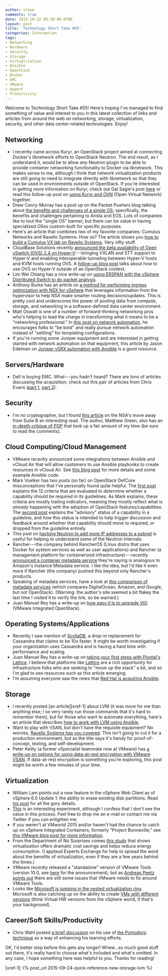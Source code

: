 ```yaml
---
author: slowe
comments: true
date: 2015-10-22 09:30:00-0700
layout: post
title: 'Technology Short Take #55'
categories: Information
tags:
- Networking
- Hardware
- Security
- Storage
- Virtualization
- Ansible
- OpenStack
- Docker
- EMC
- VMware
- HyperV
- Productivity
---
```


Welcome to Technology Short Take #55! Here's hoping I've managed to find something of value and interest to you in this latest collection of links and articles from around the web on networking, storage, virtualization, security, and other data center-related technologies. Enjoy!

## Networking

* I recently came across Kuryr, an OpenStack project aimed at connecting Docker's libnetwork efforts to OpenStack Neutron. The end result, as I understand it, would be to allow _any_ Neutron plugin to be able to provide container networking functionality to Docker via libnetwork. This makes sense to me, although I think that network virtualization products are still going to need to integrate directly with libnetwork so that they can be used in environments outside of OpenStack. If you're interested in getting more information on Kuryr, check out Gal Sagie's post [here][link-1] or read this follow-up post on [using Kuryr and OVN][link-27] (Open Virtual Network) together.
* Drew Conry-Murray has a post up on the Packet Pushers blog talking about [the benefits and challenges of a single OS][link-2]; specifically, the benefits and challenges pertaining to Arista and EOS. Lots of companies like to tout the "single OS" banner, but there can be value in having specialized OSes custom-built for specific purposes.
* Here's an article that combines two of my favorite companies: Cumulus Networks and Ravello Systems. How so? The article shows you [how to build a Cumulus VX lab on Ravello Systems][link-5]. Very nifty stuff.
*  CloudBase Solutions recently [announced the beta availability of Open vSwitch (OVS) 2.4 on Hyper-V][link-7]---bringing VXLAN and STT support to Hyper-V and enabling interoperable tunneling between Hyper-V hosts and KVM hosts running OVS. A [follow-up blog post][link-20] talks about how to use OVS on Hyper-V outside of an OpenStack context.
* Lim Wei Chiang has a nice write-up on [using ERSPAN with the vSphere Distributed Switch to do packet analysis][link-15].
* Anthony Burke has an article on [a method for performing ingress optimization with NSX for vSphere][link-19] that leverages information from the hypervisor to help NSX make smarter routing decisions/updates. This is pretty cool and underscores the power of pooling data from compute, storage, and networking in a software-defined data center environment.
* Matt Oswalt is one of a number of forward-thinking networking pros who's helping to lead the charge in transforming what it means to be a "networking professional." In [this post on network automation][link-23], he encourages folks to "be bold" and really pursue network automation instead of "settling" for templating configurations.
* If you're running some Juniper equipment and are interested in getting started with network automation on that equipment, this article by Jason Edelman on [Juniper vSRX automation with Ansible][link-24] is a good resource.
 
## Servers/Hardware

* Dell is buying EMC. What---you hadn't heard? There are _tons_ of articles discussing the acquisition; check out this pair of articles from Chris Evans ([part 1][link-37], [part 2][link-38]).

## Security

* I'm no cryptographer, but I found [this article][link-30] on the NSA's move away from Suite B an interesting read. The author, Matthew Green, also has an [in-depth critique of PGP][link-31] that took up a fair amount of my time (be sure to read the comments).

## Cloud Computing/Cloud Management

* VMware recently announced some integrations between Ansible and vCloud Air that will allow customers to use Ansible playbooks to create resources in vCloud Air. See [this blog post][link-3] for more details and some example Ansible code.
* Mark Voelker has two posts (so far) on OpenStack DefCore misconceptions that I've personally found quite helpful. The [first post][link-8] explains the 12 criteria that are evaluated to determine whether a capability should be required in its guidelines. As Mark explains, these criteria are mostly trailing indicators, meaning they mostly reflect what is _already_ happening with the adoption of OpenStack features/capabilities. The [second post][link-9] explains the "advisory" status of a capability in a guideline, and how this status is intended to help trigger discussion and feedback around whether that capability should move to required, or dropped from the guideline entirely.
* This post on [hacking Neutron to add more IP addresses to a subnet][link-12] is useful for helping to understand some of the Neutron internals.
* Rancher---the company behind RancherOS (Linux distro that uses Docker for system services as well as user applications) and Rancher (a management platform for containerized infrastructure)---recently [announced a container metadata service][link-25] they're saying is analogous to Amazon's Instance Metadata service. I like the idea, but I'd like it even more if Rancher (the company) pushed this beyond only Rancher's products.
* Speaking of metadata services, have a look at [this comparison of metadata services][link-33] (which compares DigitalOcean, Amazon, and Google, but _not_ OpenStack). (Warning: the author's site seemed a bit flakey the last time I visited it to verify the link, so be warned.)
* Juan Manuel Rey has a write-up on [how easy it is to upgrade VIO][link-34] (VMware Integrated OpenStack).

## Operating Systems/Applications

* Recently I saw mention of [ScyllaDB][link-10], a drop-in replacement for Cassandra that claims to be 10x faster. It might be worth investigating if your organization uses Cassandra and is having a hard time with performance and scaling.
* Juan Manuel Rey has a write-up on [taking your first steps with Pivotal's Lattice][link-21]. I believe that platforms like [Lattice][link-22] are a rich opportunity for infrastructure folks who are seeking to "move up the stack" a bit, and so I'm glad to see resources such as this article emerging.
* I'm assuming everyone saw the news that [Red Hat is acquiring Ansible][link-26].

## Storage

* I recently posted [an article][xref-1] about LVM (it was more for me than anything else; I so very rarely run those commands that it's hard to remember them), but for those who want to automate everything, here's an article that describes [how to work with LVM using Ansible][link-4].
* Want to play with VSAN, but don't have the requisite equipment? No worries, [Ravello Systems has you covered][link-16]. This isn't going to cut it for a production environment, but as the title says it's handy for proof-of-concept, testing, and self-development.
* Peter Keilty (a former vSpecialist teammate now at VMware) has [a write-up on options for using data-at-rest encryption with VMware VSAN][link-32]. If data-at-rest encryption is something you're exploring, this post might be worth a few minutes of your time.

## Virtualization

* William Lam points out a new feature in the vSphere Web Client as of vSphere 6.0 Update 1: the ability to erase existing disk partitions. Read [his post][link-6] for all the gory details.
* [This][link-11] is an interesting experiment, although I confess that I don't see the value in this process. Feel free to drop me an e-mail or contact me via Twitter if you can enlighten me.
* If you weren't at VMworld 2015 and/or haven't had the chance to catch up on vSphere Integrated Containers, formerly "Project Bonneville," see [this VMware blog post for more information][link-13].
* From the Department of No Surprises comes [this study][link-14] that shows virtualization offers dramatic cost savings and helps reduce energy consumption. (I applaud Experts Exchange for help to spread the word about the benefits of virtualization, even if they are a few years behind the times.)
* VMware recently released a "standalone" version of VMware Tools (version 10.0, see [here][link-17] for the announcement), but as [Andreas Peetz points out][link-18] there are still some issues that VMware needs to fix around VMware Tools.
* Looks like [Microsoft is jumping in the nested virtualization ring][link-35]. Microsoft is also catching up on the ability to create [VMs with different versions][link-36] (think Virtual HW versions from the vSphere world, if that's your background).

## Career/Soft Skills/Productivity

* Chris Wahl posted [a brief discussion][link-28] on his use of [the Pomodoro technique][link-29] as a way of enhancing his learning efforts.

OK, I'd better stop before this gets any longer! Whew...so much good stuff out there, it's really hard to choose what's included and what's omitted. In any case, I hope something here was helpful to you. Thanks for reading!



[link-1]: https://galsagie.github.io/sdn/openstack/docker/kuryr/neutron/2015/08/24/kuryr-part1/
[link-2]: http://packetpushers.net/arista-eos-benefits-challenges/
[link-3]: http://blogs.vmware.com/vcloud/2015/09/ansible-and-vcloud-air-better-together.html
[link-4]: http://everythingshouldbevirtual.com/ansible-playbook-lvm
[link-5]: https://www.edge-cloud.net/2015/08/building-a-cumulus-networks-vx-cloud-lab-with-ravello-systems/
[link-6]: http://www.virtuallyghetto.com/2015/09/erasing-existing-disk-partitions-now-available-in-the-vsphere-web-client-vsphere-6-0-update-1.html
[link-7]: http://www.cloudbase.it/open-vswitch-24-on-hyperv-part-1/
[link-8]: http://markvoelker.github.io/blog/defcore-misconceptions-1/
[link-9]: http://markvoelker.github.io/blog/defcore-misconceptions-2/
[link-10]: http://www.scylladb.com
[link-11]: http://mr.gy/blog/build-vm-image-with-docker.html
[link-12]: http://cloudblog.switch.ch/2015/09/22/hack-neutron-to-add-more-ip-addresses-to-an-existing-subnet/
[link-13]: https://blogs.vmware.com/vsphere/2015/10/vsphere-integrated-containers-technology-walkthrough.html
[link-14]: http://pages.experts-exchange.com/Impact-of-Virtualization.html
[link-15]: http://kacangisnuts.com/2013/12/vsphere-distributed-virtual-switch-packet-analysis-using-erspan/
[link-16]: https://www.ravellosystems.com/blog/vsan-installation-on-aws-google-cloud/
[link-17]: https://blogs.vmware.com/vsphere/2015/09/vmware-tools-10-0-0-released.html
[link-18]: http://www.v-front.de/2015/10/the-great-vmware-tools-dilemma.html
[link-19]: http://networkinferno.net/ingress-optimisation-with-nsx-for-vsphere
[link-20]: http://www.cloudbase.it/open-vswitch-24-on-hyperv-part-2/
[link-21]: https://jreypo.wordpress.com/2015/10/02/first-steps-with-pivotal-lattice/
[link-22]: http://lattice.cf/
[link-23]: http://keepingitclassless.net/2015/09/network-automation-be-bold/
[link-24]: http://jedelman.com/home/juniper-vsrx-automation-with-ansible/
[link-25]: http://rancher.com/introducing-rancher-metadata-service-for-docker/
[link-26]: http://www.redhat.com/en/about/press-releases/red-hat-acquire-it-automation-and-devops-leader-ansible
[link-27]: http://galsagie.github.io/sdn/openstack/docker/kuryr/neutron/2015/10/10/kuryr-ovn/
[link-28]: http://wahlnetwork.com/2015/10/22/picking-up-new-skills-tips-and-tricks-to-build-your-technical-tool-chest/
[link-29]: https://en.wikipedia.org/wiki/Pomodoro_Technique
[link-30]: http://blog.cryptographyengineering.com/2015/10/a-riddle-wrapped-in-curve.html
[link-31]: http://blog.cryptographyengineering.com/2014/08/whats-matter-with-pgp.html
[link-32]: http://livevirtually.net/2015/10/21/virtual-san-and-data-at-rest-encryption/
[link-33]: https://ahmetalpbalkan.com/blog/comparison-of-instance-metadata-services/
[link-34]: https://jreypo.wordpress.com/2015/10/21/upgrading-vmware-integrated-openstack/
[link-35]: http://blogs.technet.com/b/virtualization/archive/2015/10/13/windows-insider-preview-nested-virtualization.aspx
[link-36]: http://blogs.msdn.com/b/virtual_pc_guy/archive/2015/10/20/windows-10-build-10565-creating-vms-with-different-versions.aspx
[link-37]: http://blog.architecting.it/2015/10/16/dell-acquiring-emc-the-facts/
[link-38]: http://blog.architecting.it/2015/10/22/dell-acquiring-emc-the-federation/
[xref-1]: {% post_url 2015-09-24-quick-reference-new-storage-lvm %}
